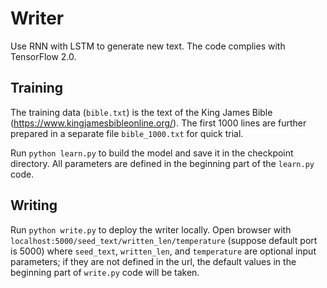 # Writer

Use RNN with LSTM to generate new text. The code complies with TensorFlow 2.0.

## Training

The training data (`bible.txt`) is the text of the King James Bible (https://www.kingjamesbibleonline.org/). The first 1000 lines are further prepared in a separate file `bible_1000.txt` for quick trial.

Run `python learn.py` to build the model and save it in the checkpoint directory. All parameters are defined in the beginning part of the `learn.py` code.

## Writing

Run `python write.py` to deploy the writer locally. Open browser with `localhost:5000/seed_text/written_len/temperature` (suppose default port is 5000) where `seed_text`, `written_len`, and `temperature` are optional input parameters; if they are not defined in the url, the default values in the beginning part of `write.py` code will be taken.
